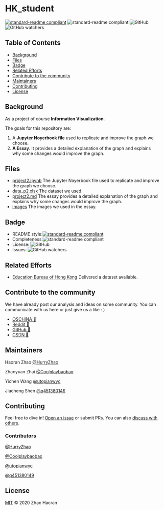 # HK_student

[![standard-readme compliant](https://img.shields.io/badge/readme%20style-standard-brightgreen.svg?style=flat-square)](https://github.com/RichardLitt/standard-readme) ![standard-readme compliant](https://img.shields.io/badge/complete-100%25-green) ![GitHub](https://img.shields.io/github/license/HurryZhao/boxplot) ![GitHub watchers](https://img.shields.io/github/watchers/HurryZhao/boxplot?style=social)

## Table of Contents

- [Background](#background)
- [Files](#files)
- [Badge](#badge)
- [Related Efforts](#related-efforts)
- [Contribute to the community](#contribute-to-the-community)
- [Maintainers](#maintainers)
- [Contributing](#contributing)
- [License](#license)

## Background

As a project of course **Information Visualization**.

The goals for this repository are:

1. A **Jupyter Noyerbook file** used to replicate and improve the graph we choose.
2. **A Essay**. It provides a detailed explanation of the graph and explains why some changes would improve the graph.

## Files

- [project2.ipynb](project2.ipynb) The Jupyter Noyerbook file used to replicate and improve the graph we choose.
- [data_p2.xlsx](data_p2.xlsx) The dataset we used.
- [project2.md](project2.md) The essay provides a detailed explanation of the graph and explains why some changes would improve the graph.
- [images](images) The images we used in the essay.

## Badge

- README style:[![standard-readme compliant](https://img.shields.io/badge/readme%20style-standard-brightgreen.svg?style=flat-square)](https://github.com/RichardLitt/standard-readme)
- Completeness:![standard-readme compliant](https://img.shields.io/badge/complete-100%25-green)
- License: ![GitHub](https://img.shields.io/github/license/HurryZhao/boxplot)
- Issues: ![GitHub watchers](https://img.shields.io/github/issues/HurryZhao/HK_student)

## Related Efforts

- [Education Bureau of Hong Kong](https://www.edb.gov.hk/en/about-edb/info/welcome/index.html) Delivered a dataset available.

## Contribute to the community

We have already post our analysis and ideas on some community. You can communicate with us here or just give us a like : )

- [OSCHINA 🔗](https://my.oschina.net/u/4817024/blog/4793081)
- [Reddit 🔗](https://www.reddit.com/r/visualization/comments/kb0xwf/analysis_and_improvements_for_a_visualization_of/)
- [GitHub 🔗](https://github.com/HurryZhao/HK_student/discussions/6)
- [CSDN 🔗](https://blog.csdn.net/qq_44889843/article/details/111051356)

## Maintainers

Haoran Zhao [@HurryZhao](https://github.com/HurryZhao)

Zhaoyuan Zhai [@Coolplaybaobao](https://github.com/Coolplaybaobao)

Yichen Wang [@utopianwyc](https://github.com/utopianwyc)

Jiacheng Shen [@q451380149](https://github.com/q451380149)

## Contributing

Feel free to dive in! [Open an issue](https://github.com/HurryZhao/HK_student/issues/new) or submit PRs.
You can also [discuss with others](https://github.com/HurryZhao/HK_student/discussions).

### Contributors

[@HurryZhao](https://github.com/HurryZhao)

[@Coolplaybaobao](https://github.com/Coolplaybaobao)

[@utopianwyc](https://github.com/utopianwyc)

[@q451380149](https://github.com/q451380149)

## License

[MIT](LICENSE) © 2020 Zhao Haoran
